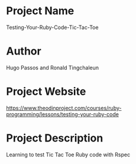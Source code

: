 # Project Name
Testing-Your-Ruby-Code-Tic-Tac-Toe

# Author
Hugo Passos and Ronald Tingchaleun

# Project Website
https://www.theodinproject.com/courses/ruby-programming/lessons/testing-your-ruby-code

# Project Description
Learning to test Tic Tac Toe Ruby code with Rspec

